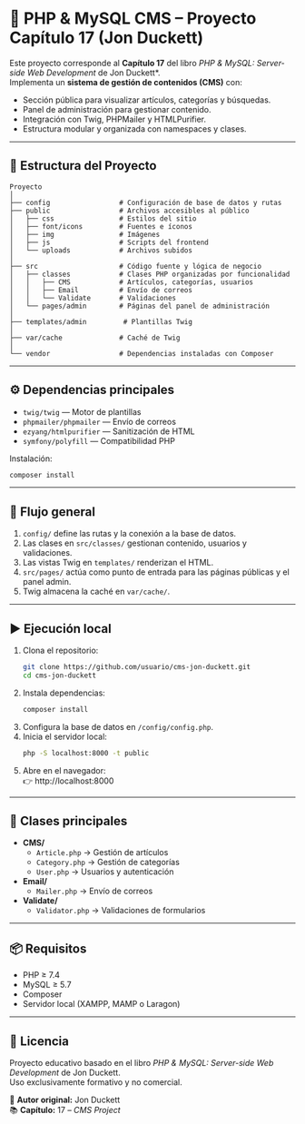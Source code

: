 # 📰 PHP & MySQL CMS – Proyecto Capítulo 17 (Jon Duckett)
Este proyecto corresponde al **Capítulo 17** del libro *PHP & MySQL: Server-side Web Development* de Jon Duckett*.  
Implementa un **sistema de gestión de contenidos (CMS)** con:
- Sección pública para visualizar artículos, categorías y búsquedas.  
- Panel de administración para gestionar contenido.  
- Integración con Twig, PHPMailer y HTMLPurifier.  
- Estructura modular y organizada con namespaces y clases.

---

## 🧩 Estructura del Proyecto

```
Proyecto
│
├── config                 # Configuración de base de datos y rutas
├── public                 # Archivos accesibles al público
│   ├── css                # Estilos del sitio
│   ├── font/icons         # Fuentes e íconos
│   ├── img                # Imágenes
│   ├── js                 # Scripts del frontend
│   └── uploads            # Archivos subidos
│
├── src                    # Código fuente y lógica de negocio
│   ├── classes            # Clases PHP organizadas por funcionalidad
│   │   ├── CMS            # Artículos, categorías, usuarios
│   │   ├── Email          # Envío de correos
│   │   └── Validate       # Validaciones
│   └── pages/admin        # Páginas del panel de administración
│
├── templates/admin         # Plantillas Twig
│
├── var/cache              # Caché de Twig
│
└── vendor                 # Dependencias instaladas con Composer
```

---

## ⚙️ Dependencias principales

- `twig/twig` — Motor de plantillas  
- `phpmailer/phpmailer` — Envío de correos  
- `ezyang/htmlpurifier` — Sanitización de HTML  
- `symfony/polyfill` — Compatibilidad PHP

Instalación:

```bash
composer install
```

---

## 🧠 Flujo general

1. `config/` define las rutas y la conexión a la base de datos.  
2. Las clases en `src/classes/` gestionan contenido, usuarios y validaciones.  
3. Las vistas Twig en `templates/` renderizan el HTML.  
4. `src/pages/` actúa como punto de entrada para las páginas públicas y el panel admin.  
5. Twig almacena la caché en `var/cache/`.

---

## ▶️ Ejecución local

1. Clona el repositorio:
   ```bash
   git clone https://github.com/usuario/cms-jon-duckett.git
   cd cms-jon-duckett
   ```
2. Instala dependencias:
   ```bash
   composer install
   ```
3. Configura la base de datos en `/config/config.php`.
4. Inicia el servidor local:
   ```bash
   php -S localhost:8000 -t public
   ```
5. Abre en el navegador:  
   👉 http://localhost:8000

---

## 🧱 Clases principales

- **CMS/**
  - `Article.php` → Gestión de artículos  
  - `Category.php` → Gestión de categorías  
  - `User.php` → Usuarios y autenticación  
- **Email/**
  - `Mailer.php` → Envío de correos  
- **Validate/**
  - `Validator.php` → Validaciones de formularios  

---

## 📦 Requisitos

- PHP ≥ 7.4  
- MySQL ≥ 5.7  
- Composer  
- Servidor local (XAMPP, MAMP o Laragon)

---

## 🧾 Licencia

Proyecto educativo basado en el libro *PHP & MySQL: Server-side Web Development* de Jon Duckett.  
Uso exclusivamente formativo y no comercial.

📘 **Autor original:** Jon Duckett  
📚 **Capítulo:** 17 – *CMS Project*
